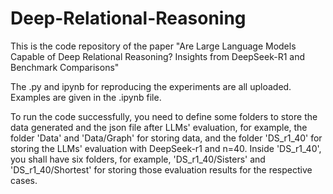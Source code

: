 # Deep-Relational-Reasoning
This is the code repository of the paper "Are Large Language Models Capable of Deep Relational Reasoning? Insights from DeepSeek-R1 and Benchmark Comparisons"

The .py and ipynb for reproducing the experiments are all uploaded. Examples are given in the .ipynb file.

To run the code successfully, you need to define some folders to store the data generated and the json file after LLMs' evaluation, for example, the folder 'Data' and 'Data/Graph' for storing data, and the folder 'DS_r1_40' for storing the LLMs' evaluation with DeepSeek-r1 and n=40. Inside 'DS_r1_40', you shall have six folders, for example, 'DS_r1_40/Sisters' and 'DS_r1_40/Shortest' for storing those evaluation results for the respective cases.


